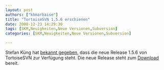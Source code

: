 ```yaml
---
layout: post
authors: ["khmarbaise"]
title: "TortoiseSVN 1.5.6 erschienen"
date: 2008-12-23 14:29:30
tags: [SKM,Neuigkeiten,Neue Versionen,Subversion]
categories: [SKM,Neuigkeiten,Neue Versionen,Subversion]

---
```

Stefan Küng hat <a href="http://groups.google.com/group/tortoisesvn/browse_thread/thread/1b2a0512d90b6541">bekannt gegeben</a>, dass die neue Release 1.5.6 von TortoiseSVN zur Verfügung steht. Die neue Release steht zum <a href="http://tortoisesvn.net/downloads">Download</a> bereit.
